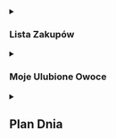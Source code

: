 <details>
<summary><h3>Lista Zakupów</h3></summary>
    <ul>
        <li>Mleko</li>
        <li>Chleb</li>
        <li>Jajka</li>
    </ul>
</details>


<details>
<summary><h3>Moje Ulubione Owoce</h3></summary>
    <ul>
        <li>Jabłka</li>
        <li>Banany
            <ul>
                <li>Dojrzałe</li>
                <li>Zielone</li>
            </ul>
        </li>
        <li>Pomarańcze</li>
    </ul>
</details>

<details>
<summary><h2>Plan Dnia</h2></summary>
    <p>Oto szczegółowy plan na dziś:</p>
    <ul>
        <li>**Rano:**
            <details>
            <summary><h3>Zadania na Rano</h3></summary>
                <ul>
                    <li>Śniadanie</li>
                    <li>Poranna gimnastyka</li>
                    <li>
                        <details>
                        <summary><h4>Praca nad Projektem A</h4></summary>
                            <ul>
                                <li>Przegląd kodu</li>
                                <li>Spotkanie z zespołem</li>
                            </ul>
                        </details>
                    </li>
                </ul>
            </details>
        </li>
        <li>**Popołudnie:**
            <details>
            <summary><h3>Aktywności Popołudniowe</h3></summary>
                <ul>
                    <li>Lunch</li>
                    <li>Zakupy</li>
                </ul>
            </details>
        </li>
    </ul>
</details>
